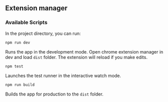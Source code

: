 ## Extension manager

### Available Scripts

In the project directory, you can run:

`npm run dev`

Runs the app in the development mode. Open chrome extension manager in dev and load `dist` folder. The extension will reload if you make edits.

`npm test`

Launches the test runner in the interactive watch mode.

`npm run build`

Builds the app for production to the `dist` folder.
